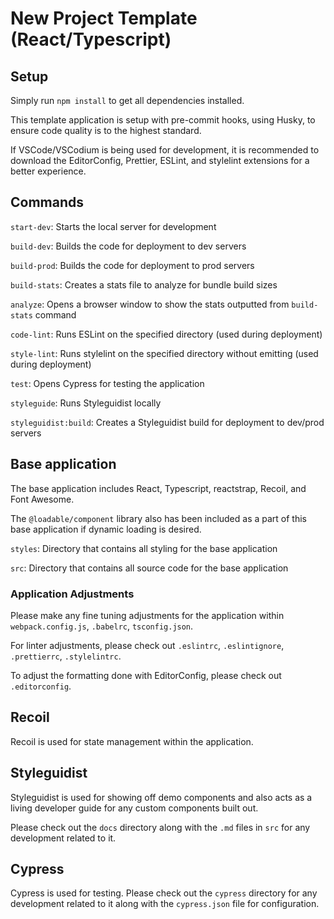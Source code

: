 # New Project Template (React/Typescript)

## Setup

Simply run `npm install` to get all dependencies installed.

This template application is setup with pre-commit hooks, using Husky, to ensure code quality is to the highest standard.

If VSCode/VSCodium is being used for development, it is recommended to download the EditorConfig, Prettier, ESLint, and stylelint extensions for a better experience.

## Commands

`start-dev`: Starts the local server for development

`build-dev`: Builds the code for deployment to dev servers

`build-prod`: Builds the code for deployment to prod servers

`build-stats`: Creates a stats file to analyze for bundle build sizes

`analyze`: Opens a browser window to show the stats outputted from `build-stats` command

`code-lint`: Runs ESLint on the specified directory (used during deployment)

`style-lint`: Runs stylelint on the specified directory without emitting (used during deployment)

`test`: Opens Cypress for testing the application

`styleguide`: Runs Styleguidist locally

`styleguidist:build`: Creates a Styleguidist build for deployment to dev/prod servers

## Base application

The base application includes React, Typescript, reactstrap, Recoil, and Font Awesome.

The `@loadable/component` library also has been included as a part of this base application if dynamic loading is desired.

`styles`: Directory that contains all styling for the base application

`src`: Directory that contains all source code for the base application

### Application Adjustments

Please make any fine tuning adjustments for the application within `webpack.config.js`, `.babelrc`, `tsconfig.json`.

For linter adjustments, please check out `.eslintrc`, `.eslintignore`, `.prettierrc`, `.stylelintrc`.

To adjust the formatting done with EditorConfig, please check out `.editorconfig`.

## Recoil

Recoil is used for state management within the application.

## Styleguidist

Styleguidist is used for showing off demo components and also acts as a living developer guide for any custom components built out.

Please check out the `docs` directory along with the `.md` files in `src` for any development related to it.

## Cypress

Cypress is used for testing. Please check out the `cypress` directory for any development related to it along with the `cypress.json` file for configuration.
